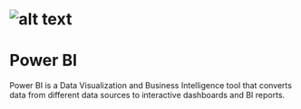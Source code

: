 # ![alt text](https://i.imgur.com/59ZCT1m.png)

# Power BI
Power BI is a Data Visualization and Business Intelligence tool that converts data from different data sources to interactive dashboards and BI reports.
